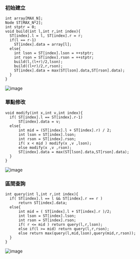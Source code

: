 ### 初始建立
```cpp=1
int array[MAX_N];
Node ST[MAX_N*2];
int stptr = 0;
void build(int l,int r,int index){
  ST[index].l = l, ST[index].r = r;
  if(l == r-1)
    ST[index].data = array[l];
  else{
    int lson = ST[index].lson = ++stptr;
    int rson = ST[index].rson = ++stptr;
    build(l,(l+r)/2,lson);
    build((l+r)/2,r,rson);
    ST[index].data = max(ST[lson].data,ST[rson].data);
  }
}
```
![image](https://user-images.githubusercontent.com/90430653/182100756-ea218771-7328-4ac2-9b40-24c5aa36c833.png)

### 單點修改
```cpp=1
void modify(int x,int v,int index){
  if( ST[index].l == ST[index].r-1)
      ST[index].data = v;
  else{
      int mid = (ST[index].l + ST[index].r) / 2;
      int lson = ST[index].lson;
      int rson = ST[index].rson;
      if( x < mid ) modify(x ,v ,lson);
      else modify(x ,v ,rson);
      ST[index].data = max(ST[lson].data,ST[rson].data);
  }
}
```
![image](https://user-images.githubusercontent.com/90430653/182102721-77250d9b-8be0-4da1-83de-e4029c72ee3f.png)

### 區間查詢
```cpp=1
int query(int l,int r,int index){
  if( ST[index].l == l && ST[index].r == r )
      return ST[index].data;
  else{
      int mid = ( ST[index].l + ST[index].r )/2;
      int lson = ST[index].lson;
      int rson = ST[index].rson;
      if( r <= mid ) return query(l,r,lson);
      else if(l >= mid) return query(l,r,rson);
      else return max(query(l,mid,lson),query(mid,r,rson));
  }
}
```
![image](https://user-images.githubusercontent.com/90430653/182103742-de36a3fa-c0fc-4d07-94d8-16f811c17b41.png)
